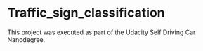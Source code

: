 # Traffic_sign_classification
[image1]: ./examples/classi.gif "classifier"

This project was executed as part of the Udacity Self Driving Car Nanodegree.
